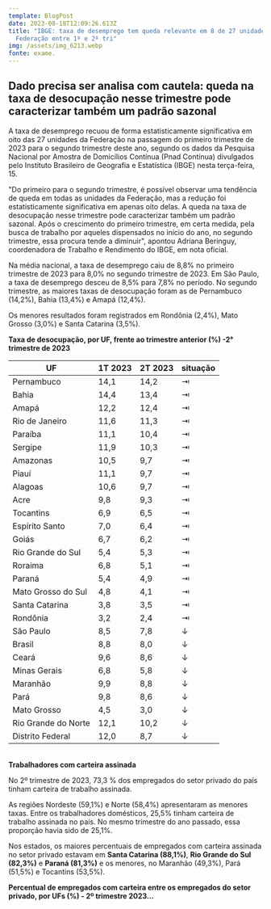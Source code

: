 ```yaml
---
template: BlogPost
date: 2023-08-18T12:09:26.613Z
title: "IBGE: taxa de desemprego tem queda relevante em 8 de 27 unidades da
  Federação entre 1º e 2º tri"
img: /assets/img_6213.webp
fonte: exame.
---
```

## Dado precisa ser analisa com cautela: queda na taxa de desocupação nesse trimestre pode caracterizar também um padrão sazonal

A taxa de desemprego recuou de forma estatisticamente significativa em oito das 27 unidades da Federação na passagem do primeiro trimestre de 2023 para o segundo trimestre deste ano, segundo os dados da Pesquisa Nacional por Amostra de Domicílios Contínua (Pnad Contínua) divulgados pelo Instituto Brasileiro de Geografia e Estatística (IBGE) nesta terça-feira, 15.

"Do primeiro para o segundo trimestre, é possível observar uma tendência de queda em todas as unidades da Federação, mas a redução foi estatisticamente significativa em apenas oito delas. A queda na taxa de desocupação nesse trimestre pode caracterizar também um padrão sazonal. Após o crescimento do primeiro trimestre, em certa medida, pela busca de trabalho por aqueles dispensados no início do ano, no segundo trimestre, essa procura tende a diminuir", apontou Adriana Beringuy, coordenadora de Trabalho e Rendimento do IBGE, em nota oficial.

Na média nacional, a taxa de desemprego caiu de 8,8% no primeiro trimestre de 2023 para 8,0% no segundo trimestre de 2023. Em São Paulo, a taxa de desemprego desceu de 8,5% para 7,8% no período. No segundo trimestre, as maiores taxas de desocupação foram as de Pernambuco (14,2%), Bahia (13,4%) e Amapá (12,4%).

Os menores resultados foram registrados em Rondônia (2,4%), Mato Grosso (3,0%) e Santa Catarina (3,5%).

**Taxa de desocupação, por UF, frente ao trimestre anterior (%) -2° trimestre de 2023**

| UF                  | 1T 2023 | 2T 2023 | situação |
| ------------------- | ------- | ------- | -------- |
| Pernambuco          | 14,1    | 14,2    | ⇥        |
| Bahia               | 14,4    | 13,4    | ⇥        |
| Amapá               | 12,2    | 12,4    | ⇥        |
| Rio de Janeiro      | 11,6    | 11,3    | ⇥        |
| Paraíba             | 11,1    | 10,4    | ⇥        |
| Sergipe             | 11,9    | 10,3    | ⇥        |
| Amazonas            | 10,5    | 9,7     | ⇥        |
| Piauí               | 11,1    | 9,7     | ⇥        |
| Alagoas             | 10,6    | 9,7     | ⇥        |
| Acre                | 9,8     | 9,3     | ⇥        |
| Tocantins           | 6,9     | 6,5     | ⇥        |
| Espírito Santo      | 7,0     | 6,4     | ⇥        |
| Goiás               | 6,7     | 6,2     | ⇥        |
| Rio Grande do Sul   | 5,4     | 5,3     | ⇥        |
| Roraima             | 6,8     | 5,1     | ⇥        |
| Paraná              | 5,4     | 4,9     | ⇥        |
| Mato Grosso do Sul  | 4,8     | 4,1     | ⇥        |
| Santa Catarina      | 3,8     | 3,5     | ⇥        |
| Rondônia            | 3,2     | 2,4     | ⇥        |
| São Paulo           | 8,5     | 7,8     | ↓        |
| Brasil              | 8,8     | 8,0     | ↓        |
| Ceará               | 9,6     | 8,6     | ↓        |
| Minas Gerais        | 6,8     | 5,8     | ↓        |
| Maranhão            | 9,9     | 8,8     | ↓        |
| Pará                | 9,8     | 8,6     | ↓        |
| Mato Grosso         | 4,5     | 3,0     | ↓        |
| Rio Grande do Norte | 12,1    | 10,2    | ↓        |
| Distrito Federal    | 12,0    | 8,7     | ↓        |

\
**Trabalhadores com carteira assinada**

No 2º trimestre de 2023, 73,3 % dos empregados do setor privado do país tinham carteira de trabalho assinada.

As regiões Nordeste (59,1%) e Norte (58,4%) apresentaram as menores taxas. Entre os trabalhadores domésticos, 25,5% tinham carteira de trabalho assinada no país. No mesmo trimestre do ano passado, essa proporção havia sido de 25,1%.

Nos estados, os maiores percentuais de empregados com carteira assinada no setor privado estavam em **Santa Catarina (88,1%)**, **Rio Grande do Sul (82,3%)** e **Paraná (81,3%)** e os menores, no Maranhão (49,3%), Pará (51,5%) e Tocantins (53,5%).

**Percentual de empregados com carteira entre os empregados do setor privado, por UFs (%) - 2º trimestre 2023…**
